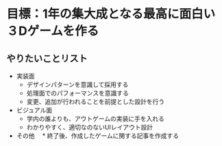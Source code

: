 # 目標：1年の集大成となる最高に面白い３Dゲームを作る

## やりたいことリスト
* 実装面
  * デザインパターンを意識して採用する
  * 処理面でのパフォーマンスを意識する
  * 変更、追加が行われることを前提とした設計を行う
* ビジュアル面
  * 学内の誰よりも、アウトゲームの実装に手を入れる
  * わかりやすく、適切なのないUIレイアウト設計
* その他
　* 終了後、作成したゲームに関する記事を作成する
